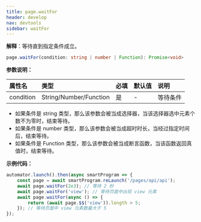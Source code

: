 ```yaml
---
title: page.waitFor
header: develop
nav: devtools
sidebar: waitFor
---
```



**解释**：等待直到指定条件成立。

```ts
page.waitFor(condition: string | number | Function): Promise<void>
```

**参数说明：**

|属性名 |类型  |必填 | 默认值 |说明|
|:---- |:---- |:---- |:----|:----|
|condition| String/Number/Function|是|- |等待条件|

- 如果条件是 string 类型，那么该参数会被当成选择器，当该选择器选中元素个数不为零时，结束等待。
- 如果条件是 number 类型，那么该参数会被当成超时时长，当经过指定时间后，结束等待。
- 如果条件是 Function 类型，那么该参数会被当成断言函数，当该函数返回真值时，结束等待。

**示例代码：**

```js
automator.launch().then(async smartProgram => {
    const page = await smartProgram.reLaunch('/pages/api/api');
    await page.waitFor(2e3); // 等待 2 秒
    await page.waitFor('view'); // 等待页面中出现 view 元素
    await page.waitFor(async () => {
        return (await page.$$('view')).length > 5;
    }); // 等待页面中 view 元素数量大于 5
});
```
